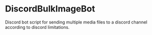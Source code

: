 # DiscordBulkImageBot
Discord bot script for sending multiple media files to a discord channel according to discord limitations.
